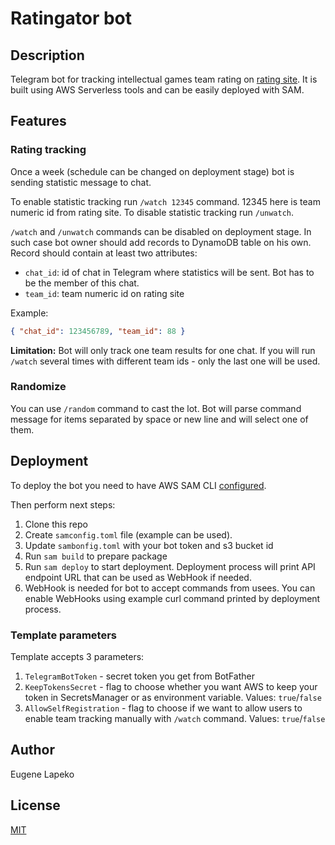 # Ratingator bot

## Description

Telegram bot for tracking intellectual games team rating on [rating site](https://rating.chgk.info/). 
It is built using AWS Serverless tools and can be easily deployed with SAM.

## Features

### Rating tracking

Once a week (schedule can be changed on deployment stage) bot is sending statistic message to chat.

To enable statistic tracking run `/watch 12345` command. 12345 here is team numeric id from rating site. To disable statistic tracking run `/unwatch`.

`/watch` and `/unwatch` commands can be disabled on deployment stage. In such case bot owner should add records to DynamoDB table on his own. Record should contain at least two attributes:
  - `chat_id`: id of chat in Telegram where statistics will be sent. Bot has to be the member of this chat.
  - `team_id`: team numeric id on rating site

Example:
```json
{ "chat_id": 123456789, "team_id": 88 }
```

**Limitation:** Bot will only track one team results for one chat. If you will run `/watch` several times with different team ids - only the last one will be used.

### Randomize

You can use `/random` command to cast the lot. Bot will parse command message for items separated by space or new line and will select one of them.

## Deployment

To deploy the bot you need to have AWS SAM CLI [configured](https://docs.aws.amazon.com/serverless-application-model/latest/developerguide/serverless-sam-cli-install.html).

Then perform next steps:
1. Clone this repo
1. Create `samconfig.toml` file (example can be used).
1. Update `sambonfig.toml` with your bot token and s3 bucket id
1. Run `sam build` to prepare package
1. Run `sam deploy` to start deployment. Deployment process will print API endpoint URL that can be used as WebHook if needed.
1. WebHook is needed for bot to accept commands from usees. You can enable WebHooks using example curl command printed by deployment process. 

### Template parameters

Template accepts 3 parameters:

1. `TelegramBotToken` - secret token you get from BotFather
1. `KeepTokensSecret` - flag to choose whether you want AWS to keep your token in SecretsManager or as environment variable. Values: `true`/`false`
1. `AllowSelfRegistration` - flag to choose if we want to allow users to enable team tracking manually with `/watch` command. Values: `true`/`false`

## Author

Eugene Lapeko

## License

[MIT](LICENSE)
